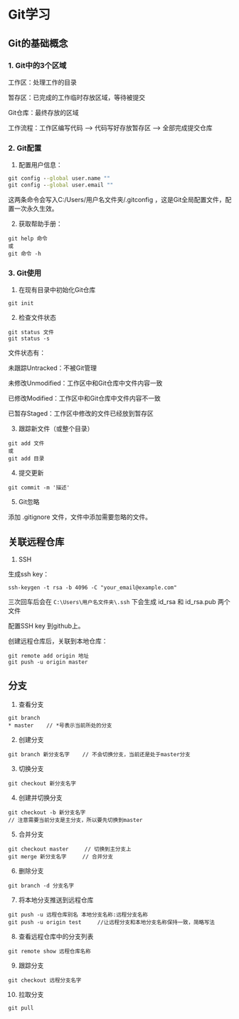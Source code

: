 # Git学习

## Git的基础概念

### 1. Git中的3个区域

工作区：处理工作的目录

暂存区：已完成的工作临时存放区域，等待被提交

Git仓库：最终存放的区域

工作流程：工作区编写代码 --> 代码写好存放暂存区 --> 全部完成提交仓库



### 2. Git配置

1. 配置用户信息：

```cmd
git config --global user.name ""
git config --global user.email ""
```

这两条命令会写入C:/Users/用户名文件夹/.gitconfig ，这是Git全局配置文件，配置一次永久生效。

2. 获取帮助手册：

```
git help 命令
或
git 命令 -h
```

### 3. Git使用

1. 在现有目录中初始化Git仓库

```
git init
```

2. 检查文件状态

```
git status 文件
git status -s
```

文件状态有：

未跟踪Untracked：不被Git管理

未修改Unmodified：工作区中和Git仓库中文件内容一致

已修改Modified：工作区中和Git仓库中文件内容不一致

已暂存Staged：工作区中修改的文件已经放到暂存区

3. 跟踪新文件（或整个目录）

```
git add 文件
或
git add 目录
```

4. 提交更新

```
git commit -m '描述'
```

5. Git忽略

添加 .gitignore 文件，文件中添加需要忽略的文件。

## 关联远程仓库

1. SSH

生成ssh key：

```
ssh-keygen -t rsa -b 4096 -C "your_email@example.com"
```

三次回车后会在 `C:\Users\用户名文件夹\.ssh` 下会生成 id_rsa 和 id_rsa.pub 两个文件

配置SSH key 到github上。

创建远程仓库后，关联到本地仓库：

```
git remote add origin 地址
git push -u origin master
```

## 分支

1. 查看分支

```
git branch
* master	// *号表示当前所处的分支
```

2. 创建分支

```
git branch 新分支名字	// 不会切换分支，当前还是处于master分支
```

3. 切换分支

```
git checkout 新分支名字
```

4. 创建并切换分支

```
git checkout -b 新分支名字
// 注意需要当前分支是主分支，所以要先切换到master
```

5. 合并分支

```
git checkout master		// 切换到主分支上
git merge 新分支名字		// 合并分支
```

6. 删除分支

```
git branch -d 分支名字
```

7. 将本地分支推送到远程仓库

```
git push -u 远程仓库别名 本地分支名称:远程分支名称
git push -u origin test		//让远程分支和本地分支名称保持一致，简略写法
```

8. 查看远程仓库中的分支列表

```
git remote show 远程仓库名称
```

9. 跟踪分支

```
git checkout 远程分支名字
```

10. 拉取分支

```
git pull
```

